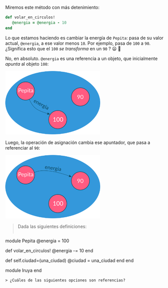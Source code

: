 Miremos este método con más detenimiento: 

```ruby
def volar_en_circulos!
   @energia = @energia - 10
end
```

Lo que estamos haciendo es cambiar la energía de `Pepita`: pasa de su valor actual, `@energia`, a ese valor menos `10`. Por ejemplo, pasa de `100` a `90`. ¿Significa esto que el `100` _se transforma_ en un `90` ? :frowning: :thought_balloon:

No, en absoluto. `@energia` es una referencia a un objeto, que inicialmente _apunta_  al objeto `100`:

<img src="https://raw.githubusercontent.com/MumukiProject/mumuki-guia-ruby-definiendo-objetos-metodos-y-estado/master/assets/pepita-energia-100.png" width="300" />

Luego, la operación de asignación cambia ese apuntador, que pasa a referenciar al `90`:

<img src="https://raw.githubusercontent.com/MumukiProject/mumuki-guia-ruby-definiendo-objetos-metodos-y-estado/master/assets/pepita-energia-90.png" width="300" />

> Dada las siguientes definiciones:
>
>``` ruby
module Pepita
  @energia = 100
>
  def volar_en_circulos!
    @energia -= 10
  end
>
  def self.ciudad=(una_ciudad)
    @ciudad = una_ciudad
  end
end
>
module Iruya
end
```
> ¿Cuáles de las siguientes opciones son referencias?
